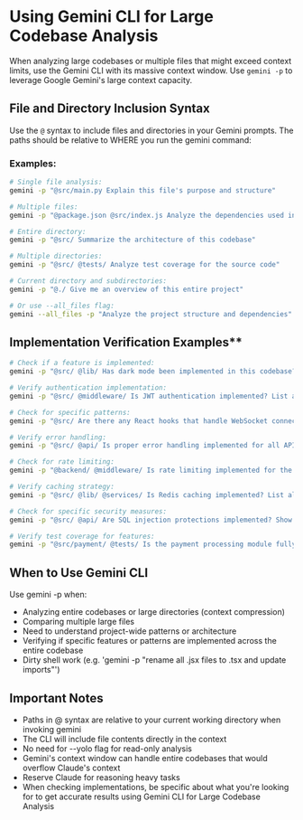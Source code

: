 # Using Gemini CLI for Large Codebase Analysis

When analyzing large codebases or multiple files that might exceed context limits, use the Gemini CLI with its massive
context window. Use `gemini -p` to leverage Google Gemini's large context capacity.

## File and Directory Inclusion Syntax

Use the `@` syntax to include files and directories in your Gemini prompts. The paths should be relative to WHERE you run the
  gemini command:

### Examples:
```bash
# Single file analysis:
gemini -p "@src/main.py Explain this file's purpose and structure"

# Multiple files:
gemini -p "@package.json @src/index.js Analyze the dependencies used in the code"

# Entire directory:
gemini -p "@src/ Summarize the architecture of this codebase"

# Multiple directories:
gemini -p "@src/ @tests/ Analyze test coverage for the source code"

# Current directory and subdirectories:
gemini -p "@./ Give me an overview of this entire project"

# Or use --all_files flag:
gemini --all_files -p "Analyze the project structure and dependencies"
```

## Implementation Verification Examples**
```bash
# Check if a feature is implemented:
gemini -p "@src/ @lib/ Has dark mode been implemented in this codebase? Show me the relevant files and functions"

# Verify authentication implementation:
gemini -p "@src/ @middleware/ Is JWT authentication implemented? List all auth-related endpoints and middleware"

# Check for specific patterns:
gemini -p "@src/ Are there any React hooks that handle WebSocket connections? List them with file paths"

# Verify error handling:
gemini -p "@src/ @api/ Is proper error handling implemented for all API endpoints? Show examples of try-catch blocks"

# Check for rate limiting:
gemini -p "@backend/ @middleware/ Is rate limiting implemented for the API? Show the implementation details"

# Verify caching strategy:
gemini -p "@src/ @lib/ @services/ Is Redis caching implemented? List all cache-related functions and their usage"

# Check for specific security measures:
gemini -p "@src/ @api/ Are SQL injection protections implemented? Show how user inputs are sanitized"

# Verify test coverage for features:
gemini -p "@src/payment/ @tests/ Is the payment processing module fully tested? List all test cases"
```

## When to Use Gemini CLI
Use gemini -p when:
- Analyzing entire codebases or large directories (context compression)
- Comparing multiple large files
- Need to understand project-wide patterns or architecture
- Verifying if specific features or patterns are implemented across the entire codebase
- Dirty shell work (e.g. 'gemini -p "rename all .jsx files to .tsx and update imports"')

## Important Notes
- Paths in @ syntax are relative to your current working directory when invoking gemini
- The CLI will include file contents directly in the context
- No need for --yolo flag for read-only analysis
- Gemini's context window can handle entire codebases that would overflow Claude's context
- Reserve Claude for reasoning heavy tasks
- When checking implementations, be specific about what you're looking for to get accurate results using Gemini CLI for Large Codebase Analysis
